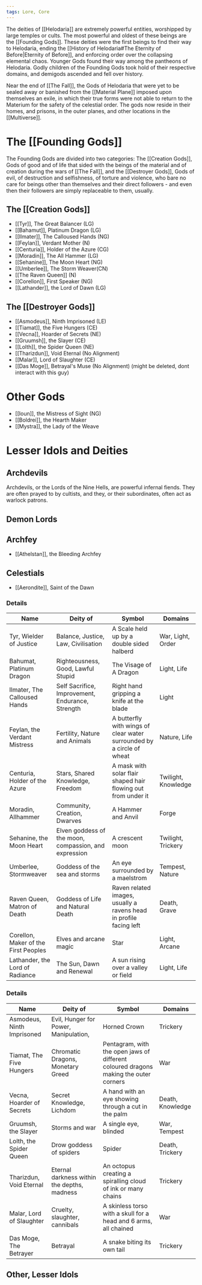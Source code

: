 ```yaml
---
tags: Lore, Core
---
```

The deities of [[Helodaria]] are extremely powerful entities, worshipped by large temples or cults. The most powerful and oldest of these beings are the [[Founding Gods]]. These deities were the first beings to find their way to Helodaria, ending the [[History of Helodaria#The Eternity of Before|Eternity of Before]], and enforcing order over the collapsing elemental chaos. Younger Gods found their way among the pantheons of Helodaria. Godly children of the Founding Gods took hold of their respective domains, and demigods ascended and fell over history.

Near the end of [[The Fall]], the Gods of Helodaria that were yet to be sealed away or banished from the [[Material Plane]] imposed upon themselves an exile, in which their true forms were not able to return to the Materium for the safety of the celestial order. The gods now reside in their homes, and prisons, in the outer planes, and other locations in the [[Multiverse]].
# The [[Founding Gods]]
The Founding Gods are divided into two categories: The [[Creation Gods]], Gods of good and of life that sided with the beings of the material and of creation during the wars of [[The Fall]], and the [[Destroyer Gods]], Gods of evil, of destruction and selfishness, of torture and violence, who bare no care for beings other than themselves and their direct followers - and even then their followers are simply replaceable to them, usually.
## The [[Creation Gods]]
- [[Tyr]], The Great Balancer (LG)
- [[Bahamut]], Platinum Dragon (LG)
- [[Ilmater]], The Calloused Hands (NG)
- [[Feylan]], Verdant Mother (N)
- [[Centuria]], Holder of the Azure (CG)
- [[Moradin]], The All Hammer (LG)
- [[Sehanine]], The Moon Heart (NG)
- [[Umberlee]], The Storm Weaver(CN)
- [[The Raven Queen]] (N)
- [[Corellon]], First Speaker (NG)
- [[Lathander]], the Lord of Dawn (LG)
## The [[Destroyer Gods]]
- [[Asmodeus]], Ninth Imprisoned (LE)
- [[Tiamat]], the Five Hungers (CE)
- [[Vecna]], Hoarder of Secrets (NE)
- [[Gruumsh]], the Slayer (CE)
- [[Lolth]], the Spider Queen (NE)
- [[Tharizdun]], Void Eternal (No Alignment)
- [[Malar]], Lord of Slaughter (CE)
- [[Das Moge]], Betrayal's Muse (No Alignment) (might be deleted, dont interact with this guy)
# Other Gods
- [[Ioun]], the Mistress of Sight (NG)
- [[Boldrei]], the Hearth Maker
- [[Mystra]], the Lady of the Weave
# Lesser Idols and Deities
## Archdevils
Archdevils, or the Lords of the Nine Hells, are powerful infernal fiends. They are often prayed to by cultists, and they, or their subordinates, often act as warlock patrons.
## Demon Lords
## Archfey
- [[Athelstan]], the Bleeding Archfey
## Celestials
- [[Aerondite]], Saint of the Dawn
### Details
| Name                                 | Deity of                                              | Symbol                                                                | Domains             |
| ------------------------------------ | ----------------------------------------------------- | --------------------------------------------------------------------- | ------------------- |
| Tyr, Wielder of Justice              | Balance, Justice, Law, Civilisation                   | A Scale held up by a double sided halberd                             | War, Light, Order   |
| Bahumat, Platinum Dragon             | Righteousness, Good, Lawful Stupid                    | The Visage of A Dragon                                                | Light, Life         |
| Ilmater, The Calloused Hands         | Self Sacrifice, Improvement, Endurance, Strength      | Right hand gripping a knife at the blade                              | Light               |
| Feylan, the Verdant Mistress         | Fertility, Nature and Animals                         | A butterfly with wings of clear water surrounded by a circle of wheat | Nature, Life        |
| Centuria, Holder of the Azure        | Stars, Shared Knowledge, Freedom                      | A mask with solar flair shaped hair flowing out from under it         | Twilight, Knowledge |
| Moradin, Allhammer                   | Community, Creation, Dwarves                          | A Hammer and Anvil                                                    | Forge               |
| Sehanine, the Moon Heart             | Elven goddess of the moon, compassion, and expression | A crescent moon                                                       | Twilight, Trickery  |
| Umberlee, Stormweaver                | Goddess of the sea and storms                         | An eye surrounded by a maelstrom                                      | Tempest, Nature     |
| Raven Queen, Matron of Death         | Goddess of Life and Natural Death                     | Raven related images, usually a ravens head in profile facing left    | Death, Grave        |
| Corellon, Maker of the First Peoples | Elves and arcane magic                                | Star                                                                  | Light, Arcane       |
| Lathander, the Lord of Radiance      | The Sun, Dawn and Renewal                             | A sun rising over a valley or field                                   | Light, Life         |

### Details
|Name|Deity of|Symbol|Domains|
|---|---|---|---|
|Asmodeus, Ninth Imprisoned|Evil, Hunger for Power, Manipulation,|Horned Crown|Trickery|
|Tiamat, The Five Hungers|Chromatic Dragons, Monetary Greed|Pentagram, with the open jaws of different coloured dragons making the outer corners|War|
|Vecna, Hoarder of Secrets|Secret Knowledge, Lichdom|A hand with an eye showing through a cut in the palm|Death, Knowledge|
|Gruumsh, the Slayer|Storms and war|A single eye, blinded|War, Tempest|
|Lolth, the Spider Queen|Drow goddess of spiders|Spider|Death, Trickery|
|Tharizdun, Void Eternal|Eternal darkness within the depths, madness|An octopus creating a spiralling cloud of ink or many chains|Trickery|
|Malar, Lord of Slaughter|Cruelty, slaughter, cannibals|A skinless torso with a skull for a head and 6 arms, all chained|War|
|Das Moge, The Betrayer|Betrayal|A snake biting its own tail|Trickery|
## Other, Lesser Idols 

